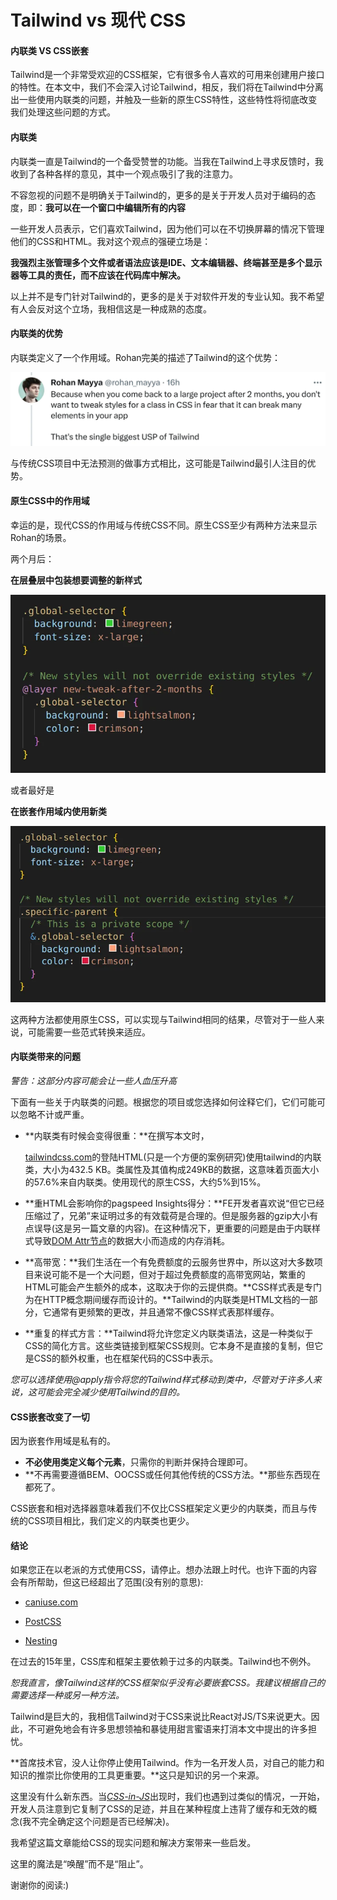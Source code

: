 # Tailwind vs 现代 CSS

#### 内联类 VS CSS嵌套



Tailwind是一个非常受欢迎的CSS框架，它有很多令人喜欢的可用来创建用户接口的特性。在本文中，我们不会深入讨论Tailwind，相反，我们将在Tailwind中分离出一些使用内联类的问题，并触及一些新的原生CSS特性，这些特性将彻底改变我们处理这些问题的方式。

#### 内联类

内联类一直是Tailwind的一个备受赞誉的功能。当我在Tailwind上寻求反馈时，我收到了各种各样的意见，其中一个观点吸引了我的注意力。

不容忽视的问题不是明确关于Tailwind的，更多的是关于开发人员对于编码的态度，即：**我可以在一个窗口中编辑所有的内容**

一些开发人员表示，它们喜欢Tailwind，因为他们可以在不切换屏幕的情况下管理他们的CSS和HTML。我对这个观点的强硬立场是：

**我强烈主张管理多个文件或者语法应该是IDE、文本编辑器、终端甚至是多个显示器等工具的责任，而不应该在代码库中解决。**

以上并不是专门针对Tailwind的，更多的是关于对软件开发的专业认知。我不希望有人会反对这个立场，我相信这是一种成熟的态度。

#### 内联类的优势

内联类定义了一个作用域。Rohan完美的描述了Tailwind的这个优势：

![img](./img/TailwindvsModernCSS_pic1.webp)

与传统CSS项目中无法预测的做事方式相比，这可能是Tailwind最引人注目的优势。

#### 原生CSS中的作用域

幸运的是，现代CSS的作用域与传统CSS不同。原生CSS至少有两种方法来显示Rohan的场景。

两个月后：

**在层叠层中包装想要调整的新样式**

![img](./img/TailwindvsModernCSS_pic2.webp)

或者最好是

**在嵌套作用域内使用新类**

![img](./img/TailwindvsModernCSS_pic3.webp)

这两种方法都使用原生CSS，可以实现与Tailwind相同的结果，尽管对于一些人来说，可能需要一些范式转换来适应。

#### 内联类带来的问题

*警告：这部分内容可能会让一些人血压升高*

下面有一些关于内联类的问题。根据您的项目或您选择如何诠释它们，它们可能可以忽略不计或严重。

- **内联类有时候会变得很重：**在撰写本文时，

    [tailwindcss.com](https://tailwindcss.com/)的登陆HTML(只是一个方便的案例研究)使用tailwind的内联类，大小为432.5 KB。类属性及其值构成249KB的数据，这意味着页面大小的57.6%来自内联类。使用现代的原生CSS，大约5%到15%。

- **重HTML会影响你的pagspeed Insights得分：**FE开发者喜欢说“但它已经压缩过了，兄弟”来证明过多的有效载荷是合理的。但是服务器的gzip大小有点误导(这是另一篇文章的内容)。在这种情况下，更重要的问题是由于内联样式导致[DOM Attr节点](https://developer.mozilla.org/en-US/docs/Web/API/Attr)的数据大小而造成的内存消耗。

- **高带宽：**我们生活在一个有免费额度的云服务世界中，所以这对大多数项目来说可能不是一个大问题，但对于超过免费额度的高带宽网站，繁重的HTML可能会产生额外的成本，这取决于你的云提供商。**CSS样式表是专门为在HTTP概念期间缓存而设计的。**Tailwind的内联类是HTML文档的一部分，它通常有更频繁的更改，并且通常不像CSS样式表那样缓存。

- **重复的样式方言：**Tailwind将允许您定义内联类语法，这是一种类似于CSS的简化方言。这些类链接到框架CSS规则。它本身不是直接的复制，但它是CSS的额外权重，也在框架代码的CSS中表示。

*您可以选择使用\@apply指令将您的Tailwind样式移动到类中，尽管对于许多人来说，这可能会完全减少使用Tailwind的目的。*

#### CSS嵌套改变了一切

因为嵌套作用域是私有的。

- **不必使用类定义每个元素**，只需你的判断并保持合理即可。
- **不再需要遵循BEM、OOCSS或任何其他传统的CSS方法。**那些东西现在都死了。

CSS嵌套和相对选择器意味着我们不仅比CSS框架定义更少的内联类，而且与传统的CSS项目相比，我们定义的内联类也更少。

#### 结论

如果您正在以老派的方式使用CSS，请停止。想办法跟上时代。也许下面的内容会有所帮助，但这已经超出了范围(没有别的意思):

- [caniuse.com](https://caniuse.com/?search=nesting)

- [PostCSS](https://postcss.org/)

- [Nesting](https://www.npmjs.com/package/postcss-nesting)

在过去的15年里，CSS库和框架主要依赖于过多的内联类。Tailwind也不例外。

*恕我直言，像Tailwind这样的CSS框架似乎没有必要嵌套CSS。我建议根据自己的需要选择一种或另一种方法。*

Tailwind是巨大的，我相信Tailwind对于CSS来说比React对JS/TS来说更大。因此，不可避免地会有许多思想领袖和暴徒用甜言蜜语来打消本文中提出的许多担忧。

**首席技术官，没人让你停止使用Tailwind。作为一名开发人员，对自己的能力和知识的推崇比你使用的工具更重要。**这只是知识的另一个来源。

这里没有什么新东西。当[*CSS-in-JS*](https://medium.com/dailyjs/what-is-actually-css-in-js-f2f529a2757)出现时，我们也遇到过类似的情况，一开始，开发人员注意到它复制了CSS的足迹，并且在某种程度上违背了缓存和无效的概念(我不完全确定这个问题是否已经解决)。

我希望这篇文章能给CSS的现实问题和解决方案带来一些启发。

这里的魔法是“唤醒”而不是“阻止”。

谢谢你的阅读:)
